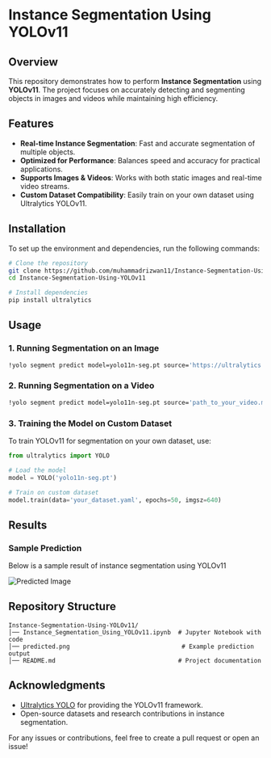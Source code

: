 # Instance Segmentation Using YOLOv11

## Overview
This repository demonstrates how to perform **Instance Segmentation** using **YOLOv11**. The project focuses on accurately detecting and segmenting objects in images and videos while maintaining high efficiency.

## Features
- **Real-time Instance Segmentation**: Fast and accurate segmentation of multiple objects.
- **Optimized for Performance**: Balances speed and accuracy for practical applications.
- **Supports Images & Videos**: Works with both static images and real-time video streams.
- **Custom Dataset Compatibility**: Easily train on your own dataset using Ultralytics YOLOv11.

## Installation
To set up the environment and dependencies, run the following commands:

```bash
# Clone the repository
git clone https://github.com/muhammadrizwan11/Instance-Segmentation-Using-YOLOv11.git
cd Instance-Segmentation-Using-YOLOv11

# Install dependencies
pip install ultralytics
```

## Usage
### 1. Running Segmentation on an Image
```bash
!yolo segment predict model=yolo11n-seg.pt source='https://ultralytics.com/images/bus.jpg'
```

### 2. Running Segmentation on a Video
```bash
!yolo segment predict model=yolo11n-seg.pt source='path_to_your_video.mp4'
```

### 3. Training the Model on Custom Dataset
To train YOLOv11 for segmentation on your own dataset, use:
```python
from ultralytics import YOLO

# Load the model
model = YOLO('yolo11n-seg.pt')

# Train on custom dataset
model.train(data='your_dataset.yaml', epochs=50, imgsz=640)
```

## Results
### Sample Prediction
Below is a sample result of instance segmentation using YOLOv11

![Predicted Image](predicted.png)

## Repository Structure
```
Instance-Segmentation-Using-YOLOv11/
│── Instance_Segmentation_Using_YOLOv11.ipynb  # Jupyter Notebook with code
│── predicted.png                               # Example prediction output
│── README.md                                  # Project documentation
```

## Acknowledgments
- [Ultralytics YOLO](https://github.com/ultralytics/ultralytics) for providing the YOLOv11 framework.
- Open-source datasets and research contributions in instance segmentation.


For any issues or contributions, feel free to create a pull request or open an issue!

